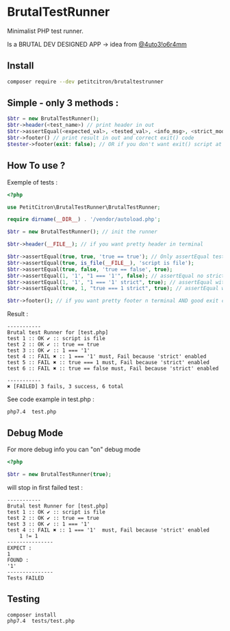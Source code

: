 # BrutalTestRunner

Minimalist PHP test runner.

Is a BRUTAL DEV DESIGNED APP -> idea from [@4uto3!o6r4mm](http://autobiogramm.tuxfamily.org/brutalisme.html)

## Install

 
```sh
composer require --dev petitcitron/brutaltestrunner
```


## Simple - only 3 methods :

```php
$btr = new BrutalTestRunner();
$btr->header(<test_name>) // print header in out
$btr->assertEqual(<expected_val>, <tested_val>, <info_msg>, <strict_mode_test_bool>) // Assert Equals
$btr->footer() // print result in out and correct exit() code
$tester->footer(exit: false); // OR if you don't want exit() script at the end
```

## How To use ?

Exemple of tests :

```php 
<?php

use PetitCitron\BrutalTestRunner\BrutalTestRunner;

require dirname(__DIR__) . '/vendor/autoload.php';

$btr = new BrutalTestRunner(); // init the runner

$btr->header(__FILE__); // if you want pretty header in terminal

$btr->assertEqual(true, true, 'true == true'); // Only assertEqual test, it's minimalist
$btr->assertEqual(true, is_file(__FILE__), 'script is file');
$btr->assertEqual(true, false, 'true == false', true);
$btr->assertEqual(1, '1', "1 === '1'", false); // assertEqual no strict mode (default)
$btr->assertEqual(1, '1', "1 === '1' strict", true); // assertEqual with strict mode
$btr->assertEqual(true, 1, "true === 1 strict", true); // assertEqual with strict mode

$btr->footer(); // if you want pretty footer n terminal AND good exit code success/fail
```

Result :
```shell
-----------
Brutal test Runner for [test.php]
test 1 :: OK ✔ :: script is file
test 2 :: OK ✔ :: true == true
test 3 :: OK ✔ :: 1 === '1'
test 4 :: FAIL ✖ :: 1 === '1' must, Fail because 'strict' enabled
test 5 :: FAIL ✖ :: true === 1 must, Fail because 'strict' enabled
test 6 :: FAIL ✖ :: true == false must, Fail because 'strict' enabled

-----------
✖ [FAILED] 3 fails, 3 success, 6 total 
```

See code example in test.php :

```shell
php7.4  test.php
```

## Debug Mode

For more debug info you can "on" debug mode

```php
<?php

$btr = new BrutalTestRunner(true);
```

will stop in first failed test :

```shell
-----------
Brutal test Runner for [test.php]
test 1 :: OK ✔ :: script is file
test 2 :: OK ✔ :: true == true
test 3 :: OK ✔ :: 1 === '1'
test 4 :: FAIL ✖ :: 1 === '1'  must, Fail because 'strict' enabled
    1 != 1 
---------------
EXPECT :
1
FOUND :
'1'
---------------
Tests FAILED
```
## Testing

```sh
composer install
php7.4  tests/test.php
```
